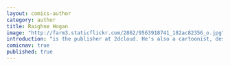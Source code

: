 ```yaml
---
layout: comics-author
category: author
title: Raighne Hogan
image: "http://farm3.staticflickr.com/2862/9563918741_182ac82356_o.jpg"
introduction: "is the publisher at 2dcloud. He's also a cartoonist, designer, and colorist."
comicnav: true
published: true
---
```


